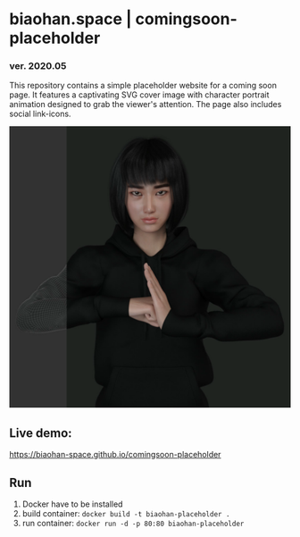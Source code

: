 # biaohan.space | comingsoon-placeholder 
### ver. 2020.05
This repository contains a simple placeholder website for a coming soon page. 
It features a captivating SVG cover image with character portrait animation designed to grab the viewer's attention. 
The page also includes social link-icons.

[![彪悍 | biaohan.space](https://github.com/biaohan-space/comingsoon-placeholder/blob/main/imgs/biaohan_1080x1080.svg)](https://github.com/biaohan-space/comingsoon-placeholder)

## Live demo:
https://biaohan-space.github.io/comingsoon-placeholder

## Run
1. Docker have to be installed
2. build container: `docker build -t biaohan-placeholder .`
2. run container: `docker run -d -p 80:80 biaohan-placeholder`


